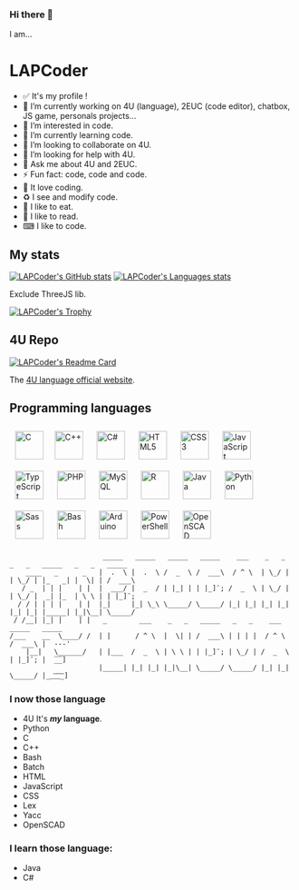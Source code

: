 ### Hi there 👋
I am...
# LAPCoder

<!--
**LAPCoder/LAPCoder** is a ✨ _special_ ✨ repository because its `README.md` (this file) appears on your GitHub profile.
Here are some ideas to get you started:
-->

- ✅ It's my profile !
- 🔭 I’m currently working on 4U (language), 2EUC (code editor), chatbox, JS game, personals projects...
- 👀 I’m interested in code.
- 🌱 I’m currently learning code.
- 👯 I’m looking to collaborate on 4U.
- 🤔 I’m looking for help with 4U.
- 💬 Ask me about 4U and 2EUC.
- ⚡ Fun fact: code, code and code.
- 💖 It love coding.
- ♻️ I see and modify code.
- 🍗 I like to eat.
- 📖 I like to read.
- ⌨ I like to code.


## My stats

[![LAPCoder's GitHub stats](https://github-readme-stats.vercel.app/api?username=LAPCoder&count_private=true&show_icons=true&text_color=0050a0&hide_border=true&include_all_commits=true&hide_title=true)](https://github.com/anuraghazra/github-readme-stats)
[![LAPCoder's Languages stats](https://github-readme-stats.vercel.app/api/top-langs/?username=LAPCoder&langs_count=10&count_private=true&show_icons=true&text_color=0050a0&hide_border=true&include_all_commits=true&hide_title=true&layout=compact)](https://github.com/anuraghazra/github-readme-stats)

Exclude ThreeJS lib.

<!--&exclude_repo=JS.Terrain.LAPCoder.github.io
A repo is exclude in the count (JS repo).
-->
[![LAPCoder's Trophy](https://github-profile-trophy.vercel.app/?username=LAPCoder&no-bg=true&no-frame=true)](https://github.com/ryo-ma/github-profile-trophy)

## 4U Repo

[![LAPCoder's Readme Card](https://github-readme-stats.vercel.app/api/pin/?username=LAPCoder&repo=4U-Programming-language&show_owner=false&show_icons=true&text_color=0050a0&hide_border=true)](https://github.com/LAPCoder/4U-Programming-language "Click to go on the repo")<!--https://github.com/anuraghazra/github-readme-stats)-->

The [4U language official website](https://lapcoder.github.io/4U-Programming-language/).

## Programming languages

<img style="margin: 10px" src="https://profilinator.rishav.dev/skills-assets/c-original.svg" alt="C" height="50" /><img style="margin: 10px" src="https://profilinator.rishav.dev/skills-assets/cplusplus-original.svg" alt="C++" height="50" />
<img style="margin: 10px" src="https://profilinator.rishav.dev/skills-assets/csharp-original.svg" alt="C#" height="50" />
<img style="margin: 10px" src="https://profilinator.rishav.dev/skills-assets/html5-original-wordmark.svg" alt="HTML5" height="50" />
<img style="margin: 10px" src="https://profilinator.rishav.dev/skills-assets/css3-original-wordmark.svg" alt="CSS3" height="50" />
<img style="margin: 10px" src="https://profilinator.rishav.dev/skills-assets/javascript-original.svg" alt="JavaScript" height="50" />
<img style="margin: 10px" src="https://profilinator.rishav.dev/skills-assets/typescript-original.svg" alt="TypeScript" height="50" />
<img style="margin: 10px" src="https://profilinator.rishav.dev/skills-assets/php-original.svg" alt="PHP" height="50" />
<img style="margin: 10px" src="https://profilinator.rishav.dev/skills-assets/mysql-original-wordmark.svg" alt="MySQL" height="50" />
<img style="margin: 10px" src="https://profilinator.rishav.dev/skills-assets/r.svg" alt="R" height="50" />
<img style="margin: 10px" src="https://profilinator.rishav.dev/skills-assets/java-original-wordmark.svg" alt="Java" height="50" />
<img style="margin: 10px" src="https://profilinator.rishav.dev/skills-assets/python-original.svg" alt="Python" height="50" />
<img style="margin: 10px" src="https://profilinator.rishav.dev/skills-assets/sass-original.svg" alt="Sass" height="50" />
<img style="margin: 10px" src="https://profilinator.rishav.dev/skills-assets/gnu_bash-icon.svg" alt="Bash" height="50" />
<img style="margin: 10px" src="https://profilinator.rishav.dev/skills-assets/arduino.png" alt="Arduino" height="50" />
<img style="margin: 10px" src="https://profilinator.rishav.dev/skills-assets/powershell.png" alt="PowerShell" height="50" />
<img style="margin: 10px" src="https://upload.wikimedia.org/wikipedia/commons/thumb/9/97/OpenSCAD-logo.png/640px-OpenSCAD-logo.png" alt="OpenSCAD" height="50" />
```
                       _____   _____   _____   _____    ___    _   _   _   _   _____   _   _   _____ 
    ____   _      _   |  .  \ |  .  \ /  _  \ /  ___\  / ^ \  | \_/ | | \_/ | |_   _| |  \| | /  ___\
   / _  | | |    | |  |  ___/ |  _  / | |_| | | |_]¨; /  _  \ | \_/ | | \_/ |  _| |_  | \ \ | | |_]¨;
  / / | | | |    | |  |_|     |_| \_\ \_____/ \_____/ |_| |_| |_| |_| |_| |_| |_____| |_|\__| \_____/
 / /__| |_| |    | |   _        ___    _   _   _____   _   _    ___    _____   _____ 
/___    __  \____/ /  | |      / ^ \  |  \| | /  ___\ | | | |  / ^ \  /  ___\ |  ---'
    |__|   \______/   | |___  /  _  \ | \ \ | | |_]¨; | \_/ | /  _  \ | |_]¨; |  ̅_̅_]
                      |_____| |_| |_| |_|\__| \_____/ \_____/ |_| |_| \_____/ |__͞_͞_͞_]
```
### I now those language

- 4U
It's ***my* language**.
- Python
- C
- C++
- Bash
- Batch
- HTML
- JavaScript
- CSS
- Lex 
- Yacc
- OpenSCAD
### I learn those language:
- Java
- C#

